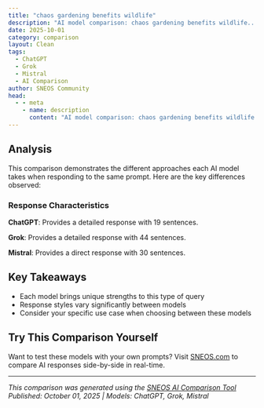```yaml
---
title: "chaos gardening benefits wildlife"
description: "AI model comparison: chaos gardening benefits wildlife..."
date: 2025-10-01
category: comparison
layout: Clean
tags:
  - ChatGPT
  - Grok
  - Mistral
  - AI Comparison
author: SNEOS Community
head:
  - - meta
    - name: description
      content: "AI model comparison: chaos gardening benefits wildlife..."
---
```


<ChatComparison
  title="chaos gardening benefits wildlife"
  prompt="chaos gardening benefits wildlife"
  :responses='{
    "ChatGPT": "Chaos gardening, also known as wild gardening or natural gardening, involves allowing a garden to grow in a more uncontrolled or natural state, with less rigid pruning, planting, and design. This approach can offer several benefits to wildlife:\n\n1. **Increased Habitat Diversity**: Allowing plants to grow naturally creates a variety of microhabitats such as dense shrubs, tall grasses, and ground cover. These diverse habitats support different species of insects, birds, and small mammals.\n\n2. **Food Sources**: Chaos gardens often include native plants, wildflowers, and seed-producing plants which provide nectar, pollen, seeds, and fruits for pollinators (bees, butterflies), birds, and other wildlife.\n\n3. **Shelter and Nesting Sites**: Dense vegetation and undisturbed leaf litter offer excellent shelter and nesting sites for insects, amphibians, reptiles, and birds. Dead wood and brush piles commonly retained in wild gardening also support numerous invertebrates.\n\n4. **Supports Pollinators**: By encouraging a diverse range of flowering plants to grow spontaneously, chaos gardening can help sustain populations of bees, butterflies, and other pollinators essential for ecosystem health.\n\n5. **Promotes Biodiversity**: The less controlled environment allows a wide range of native plants and animals to thrive, enhancing overall biodiversity in the area.\n\n6. **Natural Pest Control**: A diverse ecosystem attracts predatory insects and birds that help control pest populations naturally, reducing the need for chemical pesticides.\n\n7. **Soil Health Improvement**: Leaving organic matter like fallen leaves and plant debris supports soil microorganisms and earthworms, which improves soil structure and fertility benefiting wildlife indirectly.\n\nIn summary, chaos gardening mimics natural ecosystems, creating a welcoming environment for various wildlife species by providing food, shelter, and breeding grounds. This approach contributes positively to local biodiversity and ecological balance.",
    "Grok": "Chaos gardening, a style of gardening that embraces a more natural, less controlled approach by mixing various plants, allowing self-seeding, and minimizing heavy maintenance, can significantly benefit wildlife in several ways. This method often results in a diverse, dynamic ecosystem that supports a wide range of species. Here are some key benefits of chaos gardening for wildlife:\n\n### 1. **Increased Biodiversity**\n   - Chaos gardening often involves growing a wide variety of native and non-native plants, which provide diverse habitats and food sources for different species. This diversity attracts a range of insects, birds, mammals, and other creatures.\n   - By allowing plants to grow freely and self-seed, the garden becomes a patchwork of microhabitats, supporting a broader spectrum of wildlife compared to highly manicured gardens.\n\n### 2. **Food Availability for Pollinators and Other Animals**\n   - The mixture of flowers in a chaos garden often blooms at different times, providing a year-round supply of nectar and pollen for bees, butterflies, moths, and other pollinators.\n   - Overripe fruits, seeds, and berries left on plants serve as food for birds, small mammals, and insects.\n   - Plants that are allowed to complete their life cycle (rather than being pruned or removed) produce seeds and attract seed-eating species.\n\n### 3. ** Shelter and Habitat Creation**\n   - The dense, unstructured growth in chaos gardening offers shelter and nesting opportunities for birds, small mammals, and insects. For example, tall grasses or shrubby areas can provide cover from predators.\n   - Dead plants, fallen leaves, and untidy corners create habitats for ground-dwelling creatures like beetles, amphibians, and hedgehogs.\n   - Overgrown areas or log piles often found in chaotic gardens mimic natural environments, offering hiding spots and breeding grounds.\n\n### 4. **Support for Native Species**\n   - Chaos gardening often prioritizes native plants, which are best suited to the local environment and provide the most benefit to native wildlife. These plants are more likely to support local insect populations, which in turn feed birds and other predators.\n   - By avoiding heavy pesticide or herbicide use, chaos gardening creates a safer environment for native species to thrive.\n\n### 5. **Encouragement of Natural Pest Control**\n   - A chaotic garden fosters a balanced ecosystem where predators like ladybugs, lacewings, birds, and bats can naturally control pest populations, reducing the need for chemical interventions.\n   - This natural balance helps maintain healthy populations of both predator and prey species, contributing to a stable food web.\n\n### 6. **Water Conservation and Wetland Microhabitats**\n   - Many chaos gardeners avoid overwatering or installing heavy irrigation systems, allowing natural rainfall to sustain plants. This can create small puddles or damp areas that attract amphibians (like frogs and toads), dragonflies, and other water-dependent species.\n   - If a garden includes a small pond or water feature that is left \u0022wild,\u0022 it can become a vital resource for wildlife.\n\n### 7. **Reduced Disturbance**\n   - Unlike traditional gardening, which often involves frequent mowing, trimming, or clearing, chaos gardening allows nature to take its course with minimal human interference. This reduced disturbance benefits wildlife by preserving their habitats and minimizing stress.\n   - For example, leaving leaf litter and dead wood undisturbed provides overwintering spots for insects and small mammals.\n\n### 8. **Corridors for Wildlife Movement**\n   - Chaos gardening can contribute to creating green corridors in urban or suburban areas. By connecting gardens with wild, unstructured planting, animals like hedgehogs, foxes, and birds can move more freely between spaces, finding food and shelter as they go.\n   - This is especially important in fragmented landscapes where wildlife struggles to find continuous habitats.\n\n### 9. **Carbon Sequestration and Climate Resilience**\n   - The dense planting and minimal soil disturbance in chaos gardens can help sequester carbon and improve soil health, which indirectly benefits wildlife by supporting a stable ecosystem.\n   - A variety of plants with deep root systems can also prevent soil erosion and retain moisture, creating a more resilient environment for wildlife during extreme weather conditions.\n\n### Practical Tips for Maximizing Wildlife Benefits in Chaos Gardening:\n   - **Plant Native Species:** Focus on local plants that are best adapted to support native wildlife.\n   - **Avoid Chemicals:** Skip pesticides, herbicides, and synthetic fertilizers to protect insects, birds, and other animals.\n   - **Create Features:** Add bird feeders, bat boxes, insect hotels, or small water features to enhance habitat diversity.\n   - **Leave Dead Material:** Allow dead plants, logs, and leaves to remain in place as natural shelters and food sources.\n   - **Tolerate Weeds:** Many so-called \u0022weeds\u0022 (like dandelions and nettles) are crucial food sources for pollinators and other wildlife.\n\nBy fostering a hands-off, diverse, and natural approach, chaos gardening creates a haven for wildlife, contributing to local ecosystems and helping combat biodiversity loss. It\u2019s an excellent way to support nature while enjoying a low-maintenance, vibrant garden.",
    "Mistral": "Chaos gardening, also known as wild or naturalistic gardening, can indeed provide numerous benefits to wildlife. Here are some key advantages:\n\n1. **Biodiversity**: Chaos gardening encourages a wide variety of plant species to grow, which in turn supports a diverse range of wildlife. Different plants attract different types of insects, birds, and other animals.\n\n2. **Habitat**: The dense and varied plant growth in a chaos garden provides excellent cover and nesting sites for birds, small mammals, and invertebrates. Dead plant material and leaf litter offer habitat for beneficial insects and other creatures.\n\n3. **Food Sources**: A chaos garden typically includes a mix of native plants, which provide nectar, pollen, seeds, and fruits that wildlife depend on. This can support pollinators like bees and butterflies, as well as birds and other animals.\n\n4. **Pollinator Support**: By allowing plants to flower and set seed naturally, chaos gardening supports pollinators throughout their life cycles. This is particularly important given the global decline in pollinator populations.\n\n5. **Ecological Balance**: The naturalistic approach of chaos gardening helps maintain ecological balance. Predatory insects, birds, and other wildlife help control pests naturally, reducing the need for chemical interventions.\n\n6. **Soil Health**: The diverse plant life and the natural cycle of growth and decay improve soil health. Healthy soil supports a rich ecosystem of microorganisms, which are crucial for plant growth and overall garden health.\n\n7. **Water Conservation**: Chaos gardens often include plants that are well-adapted to local conditions, reducing the need for excessive watering. The dense plant cover also helps retain moisture in the soil.\n\n8. **Reduced Maintenance**: By allowing nature to take its course, chaos gardening requires less human intervention, such as mowing, pruning, and weeding. This not only saves time and effort but also reduces the use of fossil fuels and chemicals.\n\n9. **Educational Value**: Chaos gardens can serve as educational tools, providing opportunities to observe and learn about local flora and fauna, as well as the interconnectedness of ecosystems.\n\n10. **Aesthetic Appeal**: While chaos gardening may not conform to traditional notions of a tidy garden, it can offer a unique and dynamic aesthetic that changes with the seasons and provides a sense of wild beauty.\n\nBy embracing chaos gardening, you can create a thriving, self-sustaining ecosystem that benefits both wildlife and the environment as a whole."
  }'
  published-date="18:39"
/>

## Analysis

This comparison demonstrates the different approaches each AI model takes when responding to the same prompt. Here are the key differences observed:

### Response Characteristics

**ChatGPT**: Provides a detailed response with 19 sentences. 

**Grok**: Provides a detailed response with 44 sentences. 

**Mistral**: Provides a direct response with 30 sentences. 

## Key Takeaways

- Each model brings unique strengths to this type of query
- Response styles vary significantly between models
- Consider your specific use case when choosing between these models

## Try This Comparison Yourself

Want to test these models with your own prompts? Visit [SNEOS.com](https://sneos.com) to compare AI responses side-by-side in real-time.

---

*This comparison was generated using the [SNEOS AI Comparison Tool](https://sneos.com)*
*Published: October 01, 2025 | Models: ChatGPT, Grok, Mistral*
